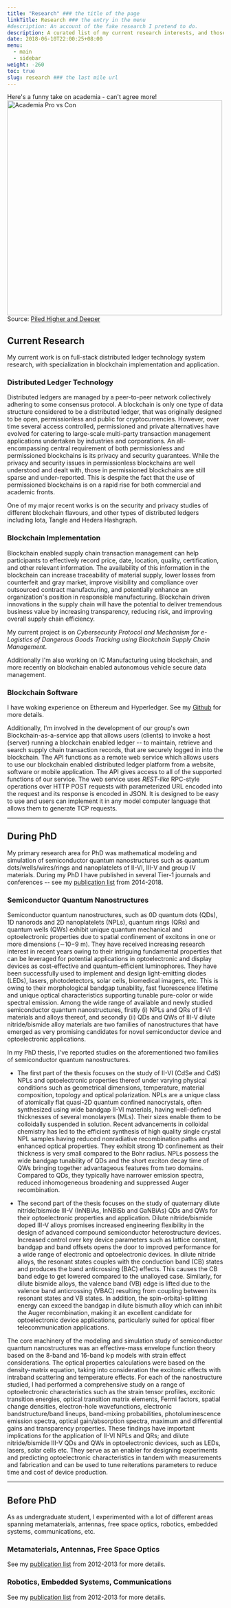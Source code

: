 ```yaml
---
title: "Research" ### the title of the page
linkTitle: Research ### the entry in the menu
#description: An account of the fake research I pretend to do.
description: A curated list of my current research interests, and those that I previously worked on during my PhD and prior to that – my attempts to understand and appretiate some aspects of human life! 
date: 2018-06-10T22:00:25+08:00
menu:
  - main
  - sidebar
weight: -260
toc: true
slug: research ### the last mile url
---
```


Here's a funny take on academia - can't agree more!
<img src="../images/academia-pro-con.gif" alt="Academia Pro vs Con" width="500px"/></br>
Source: [Piled Higher and Deeper](http://phdcomics.com/comics.php?f=1924)

## Current Research

My current work is on full-stack distributed ledger technology system research, with specialization in blockchain implementation and application.

### Distributed Ledger Technology
Distributed ledgers are managed by a peer-to-peer network collectively adhering to some consensus protocol. A blockchain is only one type of data structure considered to be a distributed ledger, that was originally designed to be open, permissionless and public for cryptocurrencies. However, over time several access controlled, permissioned and private alternatives have evolved for catering to large-scale multi-party transaction management applications undertaken by industries and corporations. An all-encompassing central requirement of both permissionless and permissioned blockchains is its privacy and security guarantees. While the privacy and security issues in permissionless blockchains are well understood and dealt with, those in permissioned blockchains are still sparse and under-reported. This is despite the fact that the use of permissioned blockchains is on a rapid rise for both commercial and academic fronts. 

One of my major recent works is on the security and privacy studies of different blockchain flavours, and other types of distributed ledgers including Iota, Tangle and Hedera Hashgraph.

### Blockchain Implementation
Blockchain enabled supply chain transaction management can help participants to effectively record price, date, location, quality, certification, and other relevant information. The availability of this information in the blockchain can increase traceability of material supply, lower losses from counterfeit and gray market, improve visibility and compliance over outsourced contract manufacturing, and potentially enhance an organization's position in responsible manufacturing. Blockchain driven innovations in the supply chain will have the potential to deliver tremendous business value by increasing transparency, reducing risk, and improving overall supply chain efficiency.

My current project is on *Cybersecurity Protocol and Mechanism for e-Logistics of Dangerous Goods Tracking using Blockchain Supply Chain Management*.

Additionally I'm also working on IC Manufacturing using blockchain, and more recently on blockchain enabled autonomous vehicle secure data management.

### Blockchain Software
I have woking experience on Ethereum and Hyperledger. See my [Github](https://github.com/sumantabose) for more details.

Additionally, I'm involved in the development of our group's own Blockchain-as-a-service app that allows users (clients) to invoke a host (server) running a blockchain enabled ledger -- to maintain, retrieve and search supply chain transaction records, that are securely logged in into the blockchain. The API functions as a remote web service which allows users to use our blockchain enabled distributed ledger platform from a website, software or mobile application. The API gives access to all of the supported functions of our service. The web service uses *REST-like* RPC-style operations over HTTP POST requests with parameterized URL encoded into the request and its response is encoded in JSON. It is designed to be easy to use and users can implement it in any model computer language that allows them to generate TCP requests.

----

## During PhD
My primary research area for PhD was mathematical modeling and simulation of semiconductor quantum nanostructures such as quantum dots/wells/wires/rings and nanoplatelets of II-VI, III-V and group IV materials. During my PhD I have published in several Tier-1 journals and conferences -- see my [publication list](../publications) from 2014-2018.

### Semiconductor Quantum Nanostructures
Semiconductor quantum nanostructures, such as 0D quantum dots (QDs), 1D nanorods and 2D nanoplatelets (NPLs), quantum rings (QRs) and quantum wells (QWs) exhibit unique quantum mechanical and optoelectronic properties due to spatial confinement of excitons in one or more dimensions (∼10−9 m). They have received increasing research interest in recent years owing to their intriguing fundamental properties that can be leveraged for potential applications in optoelectronic and display devices as cost-effective and quantum-efficient luminophores. They have been successfully used to implement and design light-emitting diodes (LEDs), lasers, photodetectors, solar cells, biomedical imagers, etc. This is owing to their morphological bandgap tunability, fast fluorescence lifetime and unique optical characteristics supporting tunable pure-color or wide spectral emission. Among the wide range of available and newly studied semiconductor quantum nanostructures, firstly (i) NPLs and QRs of II-VI materials and alloys thereof, and secondly (ii) QDs and QWs of III-V dilute nitride/bismide alloy materials are two families of nanostructures that have emerged as very promising candidates for novel semiconductor device and optoelectronic applications.

In my PhD thesis, I've reported studies on the aforementioned two families of semiconductor quantum nanostructures. 

* The first part of the thesis focuses on the study of II-VI (CdSe and CdS) NPLs and optoelectronic properties thereof under varying physical conditions such as geometrical dimensions, temperature, material composition, topology and optical polarization. NPLs are a unique class of atomically flat quasi-2D quantum confined nanocrystals, often synthesized using wide bandgap II-VI materials, having well-defined thicknesses of several monolayers (MLs). Their sizes enable them to be colloidally suspended in solution. Recent advancements in colloidal chemistry has led to the efficient synthesis of high quality single crystal NPL samples having reduced nonradiative recombination paths and enhanced optical properties. They exhibit strong 1D confinement as their thickness is very small compared to the Bohr radius. NPLs possess the wide bandgap tunability of QDs and the short exciton decay time of QWs bringing together advantageous features from two domains. Compared to QDs, they typically have narrower emission spectra, reduced inhomogeneous broadening and suppressed Auger recombination. 

* The second part of the thesis focuses on the study of quaternary dilute nitride/bismide III-V (InNBiAs, InNBiSb and GaNBiAs) QDs and QWs for their optoelectronic properties and application. Dilute nitride/bismide doped III-V alloys promises increased engineering flexibility in the design of advanced compound semiconductor heterostructure devices. Increased control over key device parameters such as lattice constant, bandgap and band offsets opens the door to improved performance for a wide range of electronic and optoelectronic devices. In dilute nitride alloys, the resonant states couples with the conduction band (CB) states and produces the band anticrossing (BAC) effects. This causes the CB band edge to get lowered compared to the unalloyed case. Similarly, for dilute bismide alloys, the valence band (VB) edge is lifted due to the valence band anticrossing (VBAC) resulting from coupling between its resonant states and VB states. In addition, the spin-orbital-splitting energy can exceed the bandgap in dilute bismuth alloy which can inhibit the Auger recombination, making it an excellent candidate for optoelectronic device applications, particularly suited for optical fiber telecommunication applications.

The core machinery of the modeling and simulation study of semiconductor quantum nanostructures was an effective-mass envelope function theory based on the 8-band and 16-band k·p models with strain effect considerations. The optical properties calculations were based on the density-matrix equation, taking into consideration the excitonic effects with intraband scattering and temperature effects. For each of the nanostructure studied, I had performed a comprehensive study on a range of optoelectronic characteristics such as the strain tensor profiles, excitonic transition energies, optical transition matrix elements, Fermi factors, spatial change densities, electron-hole wavefunctions, electronic bandstructure/band lineups, band-mixing probabilities, photoluminescence emission spectra, optical gain/absorption spectra, maximum and differential gains and transparency properties. These findings have important implications for the application of II-VI NPLs and QRs; and dilute nitride/bismide III-V QDs and QWs in optoelectronic devices, such as LEDs, lasers, solar cells etc. They serve as an enabler for designing experiments and predicting optoelectronic characteristics in tandem with measurements and fabrication and can be used to tune reiterations parameters to reduce time and cost of device production.

---

## Before PhD
As as undergraduate student, I experimented with a lot of different areas spanning metamaterials, antennas, free space optics, robotics, embedded systems, communications, etc.

### Metamaterials, Antennas, Free Space Optics
See my [publication list](../publications) from 2012-2013 for more details.

### Robotics, Embedded Systems, Communications
See my [publication list](../publications) from 2012-2013 for more details.
